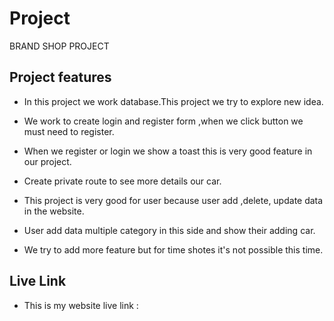 
# Project
BRAND SHOP PROJECT


## Project features

* In this project we work database.This project we try to explore new idea.

* We work to create login and register form ,when we click button we must need to register.

* When we register or login we show a toast this is very good feature in our project.

* Create private route to see more details our car.

* This project is very good for user because user add ,delete, update data in the website.

* User add data multiple category in this side and show their adding car.

* We try to add more feature but for time shotes it's not possible this time.
## Live Link

* This is my website live link :
